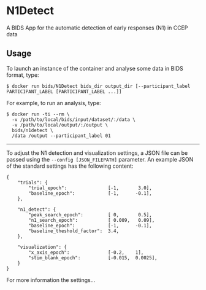 # N1Detect
A BIDS App for the automatic detection of early responses (N1) in CCEP data

## Usage

To launch an instance of the container and analyse some data in BIDS format, type:

```
$ docker run bids/N1Detect bids_dir output_dir [--participant_label PARTICIPANT_LABEL [PARTICIPANT_LABEL ...]]
```
For example, to run an analysis, type:

```
$ docker run -ti --rm \
  -v /path/to/local/bids/input/dataset/:/data \
  -v /path/to/local/output/:/output \
  bids/n1detect \
  /data /output --participant_label 01
```

----
To adjust the N1 detection and visualization settings, a JSON file can be passed using the ```--config [JSON_FILEPATH]``` parameter.
An example JSON of the standard settings has the following content:
```
{
    "trials": {
        "trial_epoch":               [-1,       3.0],
        "baseline_epoch":            [-1,      -0.1],
    },
    
    "n1_detect": {
        "peak_search_epoch":         [ 0,       0.5],
        "n1_search_epoch":           [ 0.009,   0.09],
        "baseline_epoch":            [-1,      -0.1],
        "baseline_theshold_factor":  3.4,
    },

    "visualization": {
        "x_axis_epoch":              [-0.2,    1],
        "stim_blank_epoch":          [-0.015,  0.0025],
    }    
}
```
For more information the settings...